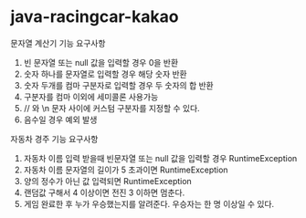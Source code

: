 # java-racingcar-kakao

문자열 계산기 기능 요구사항
1. 빈 문자열 또는 null 값을 입력할 경우 0을 반환
2. 숫자 하나를 문자열로 입력할 경우 해당 숫자 반환
3. 숫자 두개를 컴마 구분자로 입력할 경우 두 숫자의 합 반환
4. 구분자를 컴마 이외에 세미콜론 사용가능
5. // 와 \n 문자 사이에 커스텀 구분자를 지정할 수 있다.
6. 음수일 경우 예외 발생

자동차 경주 기능 요구사항
1. 자동차 이름 입력 받을때 빈문자열 또는 null 값을 입력할 경우 RuntimeException
2. 자동차 이름 문자열의 길이가 5 초과이면 RuntimeException
3. 양의 정수가 아닌 값 입력되면 RuntimeException
4. 랜덤값 구해서 4 이상이면 전진 3 이하면 멈춘다.
5. 게임 완료한 후 누가 우승했는지를 알려준다. 우승자는 한 명 이상일 수 있다.